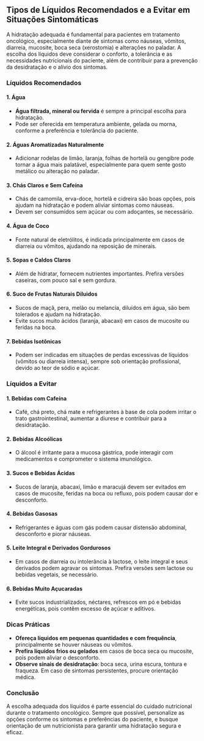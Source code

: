 ## Tipos de Líquidos Recomendados e a Evitar em Situações Sintomáticas

A hidratação adequada é fundamental para pacientes em tratamento oncológico, especialmente diante de sintomas como náuseas, vômitos, diarreia, mucosite, boca seca (xerostomia) e alterações no paladar. A escolha dos líquidos deve considerar o conforto, a tolerância e as necessidades nutricionais do paciente, além de contribuir para a prevenção da desidratação e o alívio dos sintomas.

### Líquidos Recomendados

#### 1. **Água**
- **Água filtrada, mineral ou fervida** é sempre a principal escolha para hidratação.
- Pode ser oferecida em temperatura ambiente, gelada ou morna, conforme a preferência e tolerância do paciente.

#### 2. **Águas Aromatizadas Naturalmente**
- Adicionar rodelas de limão, laranja, folhas de hortelã ou gengibre pode tornar a água mais palatável, especialmente para quem sente gosto metálico ou alteração no paladar.

#### 3. **Chás Claros e Sem Cafeína**
- Chás de camomila, erva-doce, hortelã e cidreira são boas opções, pois ajudam na hidratação e podem aliviar sintomas como náuseas.
- Devem ser consumidos sem açúcar ou com adoçantes, se necessário.

#### 4. **Água de Coco**
- Fonte natural de eletrólitos, é indicada principalmente em casos de diarreia ou vômitos, ajudando na reposição de minerais.

#### 5. **Sopas e Caldos Claros**
- Além de hidratar, fornecem nutrientes importantes. Prefira versões caseiras, com pouco sal e sem gordura.

#### 6. **Suco de Frutas Naturais Diluidos**
- Sucos de maçã, pera, melão ou melancia, diluídos em água, são bem tolerados e ajudam na hidratação.
- Evite sucos muito ácidos (laranja, abacaxi) em casos de mucosite ou feridas na boca.

#### 7. **Bebidas Isotônicas**
- Podem ser indicadas em situações de perdas excessivas de líquidos (vômitos ou diarreia intensa), sempre sob orientação profissional, devido ao teor de sódio e açúcar.

### Líquidos a Evitar

#### 1. **Bebidas com Cafeína**
- Café, chá preto, chá mate e refrigerantes à base de cola podem irritar o trato gastrointestinal, aumentar a diurese e contribuir para a desidratação.

#### 2. **Bebidas Alcoólicas**
- O álcool é irritante para a mucosa gástrica, pode interagir com medicamentos e comprometer o sistema imunológico.

#### 3. **Sucos e Bebidas Ácidas**
- Sucos de laranja, abacaxi, limão e maracujá devem ser evitados em casos de mucosite, feridas na boca ou refluxo, pois podem causar dor e desconforto.

#### 4. **Bebidas Gasosas**
- Refrigerantes e águas com gás podem causar distensão abdominal, desconforto e piorar náuseas.

#### 5. **Leite Integral e Derivados Gordurosos**
- Em casos de diarreia ou intolerância à lactose, o leite integral e seus derivados podem agravar os sintomas. Prefira versões sem lactose ou bebidas vegetais, se necessário.

#### 6. **Bebidas Muito Açucaradas**
- Evite sucos industrializados, néctares, refrescos em pó e bebidas energéticas, pois contêm excesso de açúcar e aditivos.

### Dicas Práticas

- **Ofereça líquidos em pequenas quantidades e com frequência**, principalmente se houver náuseas ou vômitos.
- **Prefira líquidos frios ou gelados** em casos de boca seca ou mucosite, pois podem aliviar o desconforto.
- **Observe sinais de desidratação**: boca seca, urina escura, tontura e fraqueza. Em caso de sintomas persistentes, procure orientação médica.

### Conclusão

A escolha adequada dos líquidos é parte essencial do cuidado nutricional durante o tratamento oncológico. Sempre que possível, personalize as opções conforme os sintomas e preferências do paciente, e busque orientação de um nutricionista para garantir uma hidratação segura e eficaz.